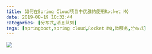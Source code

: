 ```yaml
---
title: 如何在Spring Cloud项目中优雅的使用Rocket MQ
date: 2019-08-19 10:32:44
categories: [分布式,消息队列]
tags: [springboot,spring cloud,Rocket MQ,微服务,分布式]
---
```


![](fm.png)
<!--more-->

